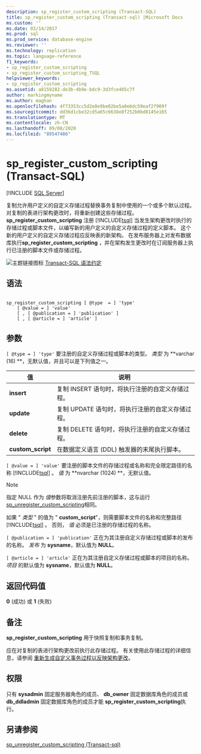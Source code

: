 ```yaml
---
description: sp_register_custom_scripting (Transact-SQL)
title: sp_register_custom_scripting (Transact-sql) |Microsoft Docs
ms.custom: ''
ms.date: 03/14/2017
ms.prod: sql
ms.prod_service: database-engine
ms.reviewer: ''
ms.technology: replication
ms.topic: language-reference
f1_keywords:
- sp_register_custom_scripting
- sp_register_custom_scripting_TSQL
helpviewer_keywords:
- sp_register_custom_scripting
ms.assetid: a8159282-de3b-4b9e-bdc9-3d3fce485c7f
author: markingmyname
ms.author: maghan
ms.openlocfilehash: 4f73353cc5d2e0e9be02be5a0e6dc59eaf2f909f
ms.sourcegitcommit: dd36d1cbe32cd5a65c6638e8f252b0bd8145e165
ms.translationtype: MT
ms.contentlocale: zh-CN
ms.lasthandoff: 09/08/2020
ms.locfileid: "89547486"
---
```

# <a name="sp_register_custom_scripting-transact-sql"></a>sp_register_custom_scripting (Transact-SQL)
[!INCLUDE [SQL Server](../../includes/applies-to-version/sqlserver.md)]

  复制允许用户定义的自定义存储过程替换事务复制中使用的一个或多个默认过程。 对复制的表进行架构更改时，将重新创建这些存储过程。 **sp_register_custom_scripting** 注册 [!INCLUDE[tsql](../../includes/tsql-md.md)] 当发生架构更改时执行的存储过程或脚本文件，以编写新的用户定义的自定义存储过程的定义脚本。 这个新的用户定义的自定义存储过程应反映表的新架构。 在发布服务器上对发布数据库执行**sp_register_custom_scripting** ，并在架构发生更改时在订阅服务器上执行已注册的脚本文件或存储过程。  
  
 ![主题链接图标](../../database-engine/configure-windows/media/topic-link.gif "“主题链接”图标") [Transact-SQL 语法约定](../../t-sql/language-elements/transact-sql-syntax-conventions-transact-sql.md)  
  
## <a name="syntax"></a>语法  
  
```  
  
sp_register_custom_scripting [ @type  = ] 'type'  
    [ @value = ] 'value'   
    [ , [ @publication = ] 'publication' ]  
    [ , [ @article = ] 'article' ]  
```  
  
## <a name="arguments"></a>参数  
`[ @type = ] 'type'` 要注册的自定义存储过程或脚本的类型。 *类型* 为 **varchar (16) **，无默认值，并且可以是下列值之一。  
  
|值|说明|  
|-----------|-----------------|  
|**insert**|复制 INSERT 语句时，将执行注册的自定义存储过程。|  
|**update**|复制 UPDATE 语句时，将执行注册的自定义存储过程。|  
|**delete**|复制 DELETE 语句时，将执行注册的自定义存储过程。|  
|**custom_script**|在数据定义语言 (DDL) 触发器的末尾执行脚本。|  
  
`[ @value = ] 'value'` 要注册的脚本文件的存储过程或名称和完全限定路径的名称 [!INCLUDE[tsql](../../includes/tsql-md.md)] 。 *值* 为 **nvarchar (1024) **，无默认值。  
  
> [!NOTE]  
>  指定 NULL 作为 *值*参数将取消注册先前注册的脚本，这与运行 [sp_unregister_custom_scripting](../../relational-databases/system-stored-procedures/sp-unregister-custom-scripting-transact-sql.md)相同。  
  
 如果 " *类型* " 的值为 " **custom_script**"，则需要脚本文件的名称和完整路径 [!INCLUDE[tsql](../../includes/tsql-md.md)] 。 否则， *值* 必须是已注册的存储过程的名称。  
  
`[ @publication = ] 'publication'` 正在为其注册自定义存储过程或脚本的发布的名称。 *发布* 为 **sysname**，默认值为 **NULL**。  
  
`[ @article = ] 'article'` 正在为其注册自定义存储过程或脚本的项目的名称。 *项目* 的默认值为 **sysname**，默认值为 **NULL**。  
  
## <a name="return-code-values"></a>返回代码值  
 **0** (成功) 或 **1** (失败)   
  
## <a name="remarks"></a>备注  
 **sp_register_custom_scripting** 用于快照复制和事务复制。  
  
 应在对复制的表进行架构更改前执行此存储过程。 有关使用此存储过程的详细信息，请参阅 [重新生成自定义事务过程以反映架构更改](../../relational-databases/replication/transactional/transactional-articles-regenerate-to-reflect-schema-changes.md)。  
  
## <a name="permissions"></a>权限  
 只有 **sysadmin** 固定服务器角色的成员、 **db_owner** 固定数据库角色的成员或 **db_ddladmin** 固定数据库角色的成员才能 **sp_register_custom_scripting**执行。  
  
## <a name="see-also"></a>另请参阅  
 [sp_unregister_custom_scripting &#40;Transact-sql&#41;](../../relational-databases/system-stored-procedures/sp-unregister-custom-scripting-transact-sql.md)  
  
  
